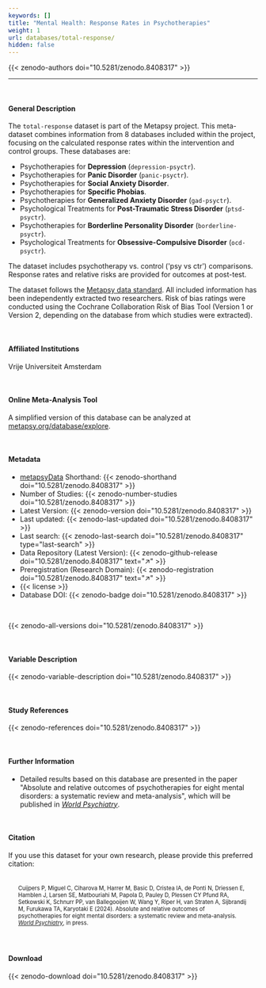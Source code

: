 ```yaml
---
keywords: []
title: "Mental Health: Response Rates in Psychotherapies"
weight: 1
url: databases/total-response/
hidden: false
---
```


{{< zenodo-authors doi="10.5281/zenodo.8408317" >}}

***

<br>

#### General Description

The `total-response` dataset is part of the Metapsy project. This meta-dataset combines information from 8 databases included within the project, focusing on the calculated response rates within the intervention and control groups. These databases are:

- Psychotherapies for **Depression** (`depression-psyctr`).
- Psychotherapies for **Panic Disorder** (`panic-psyctr`).
- Psychotherapies for **Social Anxiety Disorder**.
- Psychotherapies for **Specific Phobias**.
- Psychotherapies for **Generalized Anxiety Disorder** (`gad-psyctr`).
- Psychological Treatments for **Post-Traumatic Stress Disorder** (`ptsd-psyctr`).
- Psychotherapies for **Borderline Personality Disorder** (`borderline-psyctr`).
- Psychological Treatments for **Obsessive-Compulsive Disorder** (`ocd-psyctr`).

The dataset includes psychotherapy vs. control ('psy vs ctr') comparisons. Response rates and relative risks are provided for outcomes at post-test.

The dataset follows the [Metapsy data standard](https://docs.metapsy.org/data-preparation/format/). All included information has been independently extracted two researchers. Risk of bias ratings were conducted using the Cochrane Collaboration Risk of Bias Tool (Version 1 or Version 2, depending on the database from which studies were extracted).


<br>

#### Affiliated Institutions

Vrije Universiteit Amsterdam

<br>

#### Online Meta-Analysis Tool

A simplified version of this database can be analyzed at [metapsy.org/database/explore](https://www.metapsy.org/database/explore).

<br>

#### Metadata

* <a href="https://data.metapsy.org" target="_blank">metapsyData</a> Shorthand: {{< zenodo-shorthand doi="10.5281/zenodo.8408317" >}}
* Number of Studies: {{< zenodo-number-studies doi="10.5281/zenodo.8408317" >}}
* Latest Version: {{< zenodo-version doi="10.5281/zenodo.8408317" >}}
* Last updated: {{< zenodo-last-updated doi="10.5281/zenodo.8408317" >}}
* Last search: {{< zenodo-last-search doi="10.5281/zenodo.8408317" type="last-search" >}}
* Data Repository (Latest Version): {{< zenodo-github-release doi="10.5281/zenodo.8408317" text="↗" >}}
* Preregistration (Research Domain): {{< zenodo-registration doi="10.5281/zenodo.8408317" text="↗" >}}
* {{< license >}}
* Database DOI: {{< zenodo-badge doi="10.5281/zenodo.8408317" >}}

<br>

{{< zenodo-all-versions doi="10.5281/zenodo.8408317" >}}

<br>

#### Variable Description

{{< zenodo-variable-description doi="10.5281/zenodo.8408317" >}}

<br>

#### Study References

{{< zenodo-references doi="10.5281/zenodo.8408317" >}}


<br>

#### Further Information

<ul>
<li>Detailed results based on this database are presented in the paper "Absolute and relative outcomes of psychotherapies for eight mental disorders: a systematic review and meta-analysis", which will be published in <a href="https://onlinelibrary.wiley.com/journal/20515545" target="_blank"><i>World Psychiatry</i></a>.</li>
</ul>

<br>

#### Citation

If you use this dataset for your own research, please provide this preferred citation:

<div class="citation" style='background-color: var(--body-color); padding: 20px 20px 20px 20px; font-size: 80%; -webkit-filter: grayscale(100%); filter: grayscale(100%);'>
Cuijpers P, Miguel C, Ciharova M,  Harrer M, Basic D, Cristea IA, de Ponti N, Driessen E, Hamblen J, Larsen SE, Matbouriahi M, Papola D, Pauley D, Plessen CY Pfund RA, Setkowski K, Schnurr PP, van Ballegooijen W, Wang Y, Riper H, van Straten A, Sijbrandij M, Furukawa TA, Karyotaki E (2024). Absolute and relative outcomes of psychotherapies for eight mental disorders: a systematic review and meta-analysis. <a href="https://onlinelibrary.wiley.com/journal/20515545" target="_blank"><i>World Psychiatry</i></a>, in press.
</div>

<br>

#### Download

{{< zenodo-download doi="10.5281/zenodo.8408317" >}}

<br></br>

